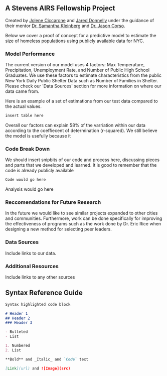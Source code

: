 ## A Stevens AIRS Fellowship Project

Created by [Jolene Ciccarone](https://www.linkedin.com/in/jolene-ciccarone-357b681b5/) and [Jared Donnelly](https://www.linkedin.com/in/jaredonnelly/) under the guidance of their mentor [Dr. Samantha Kleinberg](http://www.skleinberg.org/) and [Dr. Jason Corso](https://www.linkedin.com/in/jason-corso-95b66a24/). 

Below we cover a proof of concept for a predictive model to estimate the size of homeless populations using publicly available data for NYC.

### Model Performance

The current version of our model uses 4 factors: Max Temperature, Precipitation, Unemployment Rate, and Number of Public High School Graduates. We use these factors to estimate characteristics from the public New York Daily Public Shelter Data such as Number of Families in Shelter. Please check our 'Data Sources' section for more information on where our data came from. 

Here is an example of a set of estimations from our test data compared to the actual values.
```markdown
insert table here
```

Overall our factors can explain 58% of the varriation within our data according to the coeffiecent of determination (r-squared). We still believe the model is usefully because it 

### Code Break Down 

We should insert snipbits of our code and process here, discussing pieces and parts that we developed and learned. It is good to remember that the code is already publicly available

```markdown
Code would go here
```

Analysis would go here

### Reccomendations for Future Research

In the future we would like to see similar projects expanded to other cities and communities. Furthermore, work can be done specifically for improving the effectiveness of programs such as the work done by Dr. Eric Rice when designing a new method for selecting peer leaders.

### Data Sources

Include links to our data.

### Additional Resources

Include links to any other sources

## Syntax Reference Guide

```markdown
Syntax highlighted code block

# Header 1
## Header 2
### Header 3

- Bulleted
- List

1. Numbered
2. List

**Bold** and _Italic_ and `Code` text

[Link](url) and ![Image](src)
```

